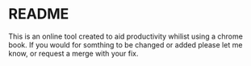# README #

This is an online tool created to aid productivity whilist using a chrome book.
If you would for somthing to be changed or added please let me know, or request a merge with your fix.

